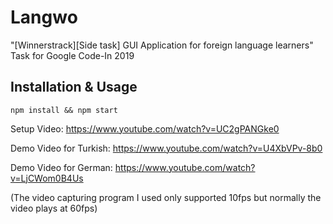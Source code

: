 # Langwo
"[Winnerstrack][Side task] GUI Application for foreign language learners" Task for Google Code-In 2019

## Installation & Usage
`npm install && npm start`

Setup Video: https://www.youtube.com/watch?v=UC2gPANGke0

Demo Video for Turkish: https://www.youtube.com/watch?v=U4XbVPv-8b0

Demo Video for German: https://www.youtube.com/watch?v=LjCWom0B4Us

(The video capturing program I used only supported 10fps but normally the video plays at 60fps)
